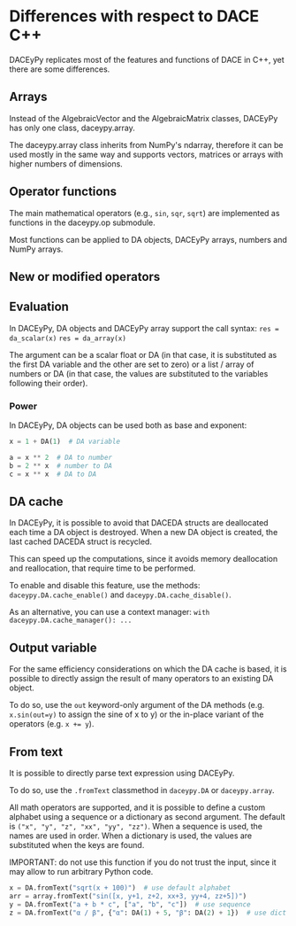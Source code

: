 # Differences with respect to DACE C++

DACEyPy replicates most of the features and functions of DACE in C++,
yet there are some differences.

## Arrays

Instead of the AlgebraicVector and the AlgebraicMatrix classes,
DACEyPy has only one class, daceypy.array.

The daceypy.array class inherits from NumPy's ndarray,
therefore it can be used mostly in the same way and supports
vectors, matrices or arrays with higher numbers of dimensions.

## Operator functions

The main mathematical operators (e.g., `sin`, `sqr`, `sqrt`) are implemented
as functions in the daceypy.op submodule.

Most functions can be applied to DA objects, DACEyPy arrays,
numbers and NumPy arrays.

## New or modified operators

## Evaluation

In DACEyPy, DA objects and DACEyPy array support the call syntax:
`res = da_scalar(x)`
`res = da_array(x)`

The argument can be a scalar float or DA
(in that case, it is substituted as the first DA variable and the other are set to zero)
or a list / array of numbers or DA
(in that case, the values are substituted to the variables following their order).

### Power

In DACEyPy, DA objects can be used both as base and exponent:

```python
x = 1 + DA(1)  # DA variable

a = x ** 2  # DA to number
b = 2 ** x  # number to DA
c = x ** x  # DA to DA
```

## DA cache

In DACEyPy, it is possible to avoid that DACEDA structs are deallocated
each time a DA object is destroyed. When a new DA object is created,
the last cached DACEDA struct is recycled.

This can speed up the computations, since it avoids memory deallocation and
reallocation, that require time to be performed.

To enable and disable this feature, use the methods:
`daceypy.DA.cache_enable()` and `daceypy.DA.cache_disable()`.

As an alternative, you can use a context manager:
`with daceypy.DA.cache_manager(): ...`

## Output variable

For the same efficiency considerations on which the DA cache is based, it is
possible to directly assign the result of many operators to an existing DA object.

To do so, use the `out` keyword-only argument of the DA methods
(e.g. `x.sin(out=y)` to assign the sine of x to y)
or the in-place variant of the operators (e.g. `x += y`).

## From text

It is possible to directly parse text expression using DACEyPy.

To do so, use the `.fromText` classmethod in `daceypy.DA` or `daceypy.array`.

All math operators are supported, and it is possible to define a custom alphabet
using a sequence or a dictionary as second argument.
The default is `("x", "y", "z", "xx", "yy", "zz")`.
When a sequence is used, the names are used in order.
When a dictionary is used, the values are substituted when the keys are found.

IMPORTANT: do not use this function if you do not trust the input,
since it may allow to run arbitrary Python code.

```python
x = DA.fromText("sqrt(x + 100)")  # use default alphabet
arr = array.fromText("sin([x, y+1, z+2, xx+3, yy+4, zz+5])")
y = DA.fromText("a + b * c", ["a", "b", "c"])  # use sequence
z = DA.fromText("α / β", {"α": DA(1) + 5, "β": DA(2) + 1})  # use dict
```
